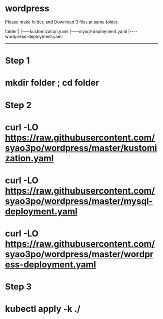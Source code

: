 # wordpress

Please make folder, and Download 3 files at same folder.

folder
|
|----kustomization.yaml
|----mysql-deployment.yaml
|----wordpress-deployment.yaml

---------

# Step 1
# mkdir folder ; cd folder

# Step 2
# curl -LO https://raw.githubusercontent.com/syao3po/wordpress/master/kustomization.yaml
# curl -LO https://raw.githubusercontent.com/syao3po/wordpress/master/mysql-deployment.yaml
# curl -LO https://raw.githubusercontent.com/syao3po/wordpress/master/wordpress-deployment.yaml

# Step 3
# kubectl apply -k ./
